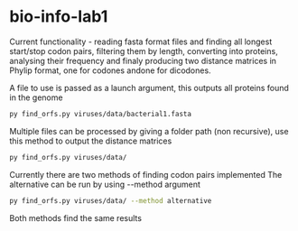 # bio-info-lab1
Current functionality - reading fasta format files and finding all longest start/stop codon pairs, filtering them by length, converting into proteins, analysing their frequency and finaly producing two distance matrices in Phylip format, one for codones andone for dicodones.

A file to use is passed as a launch argument, this outputs all proteins found in the genome
```bash
py find_orfs.py viruses/data/bacterial1.fasta
```
Multiple files can be processed by giving a folder path (non recursive), use this method to output the distance matrices
```bash
py find_orfs.py viruses/data/
```

Currently there are two methods of finding codon pairs implemented
The alternative can be run by using --method argument
```bash
py find_orfs.py viruses/data/ --method alternative
```
Both methods find the same results
